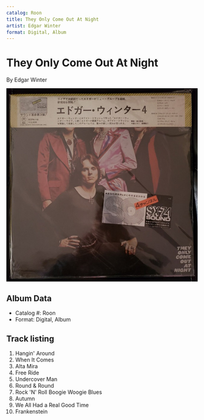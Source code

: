 ```yaml
---
catalog: Roon
title: They Only Come Out At Night
artist: Edgar Winter
format: Digital, Album
---
```


# They Only Come Out At Night

By Edgar Winter

![](../../assets/albumcovers/Edgar_Winter-They_Only_Come_Out_At_Night.png)

## Album Data

- Catalog #: Roon
- Format: Digital, Album


## Track listing


1. Hangin' Around
2. When It Comes
3. Alta Mira
4. Free Ride
5. Undercover Man
6. Round & Round
7. Rock 'N' Roll Boogie Woogie Blues
8. Autumn
9. We All Had a Real Good Time
10. Frankenstein

